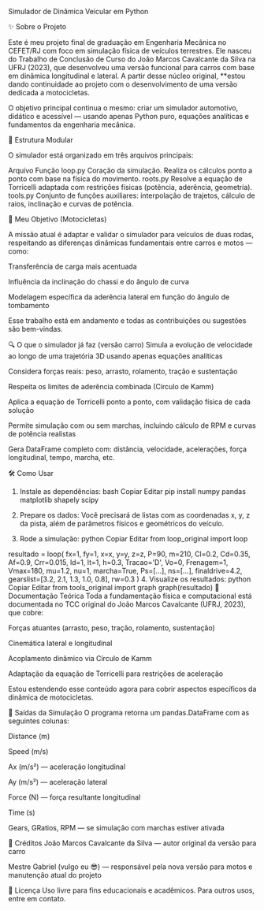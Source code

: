 Simulador de Dinâmica Veicular em Python

✨ Sobre o Projeto

Este é meu projeto final de graduação em Engenharia Mecânica no CEFET/RJ com foco em simulação física de veículos terrestres. Ele nasceu do Trabalho de Conclusão de Curso do João Marcos Cavalcante da Silva na UFRJ (2023), que desenvolveu uma versão funcional para carros com base em dinâmica longitudinal e lateral. A partir desse núcleo original, **estou dando continuidade ao projeto com o desenvolvimento de uma versão dedicada a motocicletas.

O objetivo principal continua o mesmo: criar um simulador automotivo, didático e acessível — usando apenas Python puro, equações analíticas e fundamentos da engenharia mecânica.

🧩 Estrutura Modular

O simulador está organizado em três arquivos principais:

Arquivo	Função
loop.py	Coração da simulação. Realiza os cálculos ponto a ponto com base na física do movimento.
roots.py	Resolve a equação de Torricelli adaptada com restrições físicas (potência, aderência, geometria).
tools.py	Conjunto de funções auxiliares: interpolação de trajetos, cálculo de raios, inclinação e curvas de potência.

🎯 Meu Objetivo (Motocicletas)

A missão atual é adaptar e validar o simulador para veículos de duas rodas, respeitando as diferenças dinâmicas fundamentais entre carros e motos — como:

Transferência de carga mais acentuada

Influência da inclinação do chassi e do ângulo de curva

Modelagem específica da aderência lateral em função do ângulo de tombamento

Esse trabalho está em andamento e todas as contribuições ou sugestões são bem-vindas.

🔍 O que o simulador já faz (versão carro)
Simula a evolução de velocidade ao longo de uma trajetória 3D usando apenas equações analíticas

Considera forças reais: peso, arrasto, rolamento, tração e sustentação

Respeita os limites de aderência combinada (Círculo de Kamm)

Aplica a equação de Torricelli ponto a ponto, com validação física de cada solução

Permite simulação com ou sem marchas, incluindo cálculo de RPM e curvas de potência realistas

Gera DataFrame completo com: distância, velocidade, acelerações, força longitudinal, tempo, marcha, etc.

🛠 Como Usar
1. Instale as dependências:
bash
Copiar
Editar
pip install numpy pandas matplotlib shapely scipy
2. Prepare os dados:
Você precisará de listas com as coordenadas x, y, z da pista, além de parâmetros físicos e geométricos do veículo.

3. Rode a simulação:
python
Copiar
Editar
from loop_original import loop

resultado = loop(
    fx=1, fy=1, x=x, y=y, z=z, P=90, m=210, Cl=0.2, Cd=0.35, Af=0.9,
    Crr=0.015, ld=1, lt=1, h=0.3, Tracao='D', Vo=0, Frenagem=1,
    Vmax=180, mu=1.2, nu=1,
    marcha=True, Ps=[...], ns=[...],
    finaldrive=4.2, gearslist=[3.2, 2.1, 1.3, 1.0, 0.8], rw=0.3
)
4. Visualize os resultados:
python
Copiar
Editar
from tools_original import graph
graph(resultado)
📘 Documentação Teórica
Toda a fundamentação física e computacional está documentada no TCC original do João Marcos Cavalcante (UFRJ, 2023), que cobre:

Forças atuantes (arrasto, peso, tração, rolamento, sustentação)

Cinemática lateral e longitudinal

Acoplamento dinâmico via Círculo de Kamm

Adaptação da equação de Torricelli para restrições de aceleração

Estou estendendo esse conteúdo agora para cobrir aspectos específicos da dinâmica de motocicletas.

🧪 Saídas da Simulação
O programa retorna um pandas.DataFrame com as seguintes colunas:

Distance (m)

Speed (m/s)

Ax (m/s²) — aceleração longitudinal

Ay (m/s²) — aceleração lateral

Force (N) — força resultante longitudinal

Time (s)

Gears, GRatios, RPM — se simulação com marchas estiver ativada

👤 Créditos
João Marcos Cavalcante da Silva — autor original da versão para carro

Mestre Gabriel (vulgo eu 😎) — responsável pela nova versão para motos e manutenção atual do projeto

📜 Licença
Uso livre para fins educacionais e acadêmicos. Para outros usos, entre em contato.